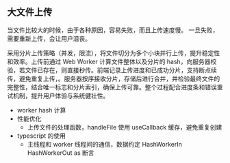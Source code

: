 ## 大文件上传

当文件比较大的时候，由于各种原因，容易失败，而且上传速度慢。
一旦失败，需要重新上传，会让用户沮丧。

采用分片上传策略（并发，限流），将文件切分为多个小块并行上传，提升稳定性和效率。上传前通过 Web Worker 计算文件整体以及分片的 hash，向服务器校验，若文件已存在，则直接秒传。前端记录上传进度和已成功分片，支持断点续传，避免重复上传，。服务器按序接收分片，存储后进行合并，并检验最终文件的完整性，结合唯一标志和分片索引，确保上传可靠。整个过程配合进度条和错误重试机制，提升用户体验与系统健壮性。

- worker hash 计算
- 性能优化
  - 上传文件的处理函数，handleFile 使用 useCallback 缓存，避免重复创建
- typescript 的使用
  - 主线程和 worker 线程间的通信，数据约定
    HashWorkerIn
    HashWorkerOut
    as 断言
